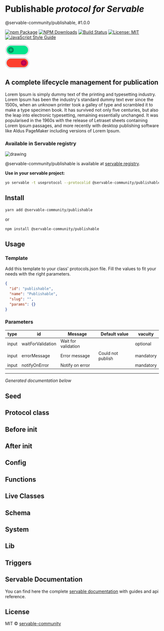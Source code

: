 # Publishable *protocol for Servable*


@servable-community/publishable, #1.0.0


[![npm Package](https://img.shields.io/npm/v/@servable-community/publishable.svg?style=flat-square)](https://www.npmjs.org/package/@servable-community/publishable) [![NPM Downloads](https://img.shields.io/npm/dm/@servable-community/publishable.svg)](https://npmjs.org/package/@servable-community/publishable) [![Build Status](https://github.com/servable-community/publishable/actions/workflows/release.yml/badge.svg)](https://github.com/servable-community/publishable/actions/tests.yml) [![License: MIT](https://img.shields.io/badge/License-MIT-yellow.svg)](https://opensource.org/licenses/MIT) [![JavaScript Style Guide](https://img.shields.io/badge/code_style-standard-brightgreen.svg)](https://standardjs.com)




<img src="src/assets/icon.png" alt="drawing" style="width:80px;" />







## A complete lifecycle management for publication



Lorem Ipsum is simply dummy text of the printing and typesetting industry. Lorem Ipsum has been the industry's standard dummy text ever since the 1500s, when an unknown printer took a galley of type and scrambled it to make a type specimen book. It has survived not only five centuries, but also the leap into electronic typesetting, remaining essentially unchanged. It was popularised in the 1960s with the release of Letraset sheets containing Lorem Ipsum passages, and more recently with desktop publishing software like Aldus PageMaker including versions of Lorem Ipsum.





### Available in Servable registry


<img src="https://cdn.registry.servablecommunity.com/assets/logo.png" alt="drawing" style="width:50px;" />


@servable-community/publishable is available at [servable registry](https://registry.servablecommunity.com/protocol/@servable-community/publishable).


**Use in your servable project:**

```bash
yo servable -t useprotocol --protocolid @servable-community/publishable
```

## Install

```bash
yarn add @servable-community/publishable
```


or

```bash
npm install @servable-community/publishable
```

## Usage

### Template


Add this template to your class' protocols.json file. Fill the values to fit your needs with the right parameters.

```json
{
  "id": "publishable",
  "name": "Publishable",
  "slug": "",
  "params": {}
}
```

### Parameters

| type | id  | Message | Default value | vacuity |
| ---- | --- | ------- | ------------- | ------- |
| input | waitForValidation | Wait for validation |  | optional |
| input | errorMessage | Error message | Could not publish | mandatory |
| input | notifyOnError | Notify on error |  | mandatory |

---


*Generated documentation below*

## Seed

## Protocol class

## Before init

## After init

## Config

## Functions

## Live Classes

## Schema

## System

## Lib

## Triggers

## Servable Documentation


You can find here the complete [servable documentation](https://documentation.servable.app/) with guides and api reference.

## License


MIT © [servable-community](https://github.com/servable-community)
